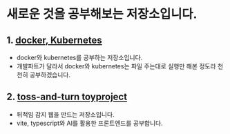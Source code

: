# 새로운 것을 공부해보는 저장소입니다.

## 1. [docker, Kubernetes](https://github.com/beomwon/study/tree/main/docker)

- docker와 kubernetes를 공부하는 저장소입니다.
- 개발파트가 달라서 docker와 kubernetes는 파일 주는대로 실행만 해본 정도라 천천히 공부하겠습니다.

## 2. [toss-and-turn toyproject](https://github.com/beomwon/study/tree/main/toss-and-turn-front)

- 뒤척임 감지 웹을 만드는 저장소입니다.
- vite, typescript와 AI를 활용한 프론트엔드를 공부합니다.
